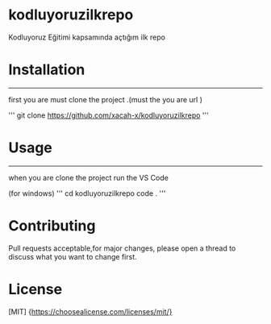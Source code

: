 # kodluyoruzilkrepo
Kodluyoruz Eğitimi kapsamında açtığım ilk repo

# Installation
***
first you are  must clone the project .(must the you are url )

'''
git clone https://github.com/xacah-x/kodluyoruzilkrepo
'''
# Usage
*** 
when you are clone the project run the VS Code 

(for windows)
'''
cd kodluyoruzilkrepo
code . 
'''

# Contributing

Pull requests acceptable,for major changes, please open a thread to discuss what you want to change first.

# License

[MIT] {https://choosealicense.com/licenses/mit/}
